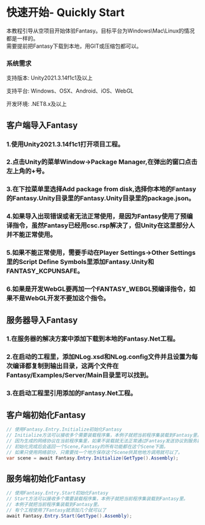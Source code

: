 # 快速开始- Quickly Start
本教程引导从空项目开始体验Fantasy。目标平台为Windows\Mac\Linux的情况都是一样的。
</br>需要提前把Fantasy下载到本地，用GIT或压缩包都可以。
### 系统需求

支持版本: Unity2021.3.14f1c1及以上

支持平台: Windows、OSX、Android、iOS、WebGL

开发环境: .NET8.x及以上
## 客户端导入Fantasy
### 1.使用Unity2021.3.14f1c1打开项目工程。
### 2.点击Unity的菜单Window->Package Manager,在弹出的窗口点击左上角的+号。
### 3.在下拉菜单里选择Add package from disk,选择你本地的Fantasy的Fantasy.Unity目录里的Fantasy.Unity目录里的package.json。
### 4.如果导入出现错误或者无法正常使用，是因为Fantasy使用了预编译指令，虽然Fantasy已经用csc.rsp解决了，但Unity在这里部分人并不能正常使用。
### 5.如果不能正常使用，需要手动在Player Settings->Other Settings里的Script Define Symbols里添加Fantasy.Unity和FANTASY_KCPUNSAFE。
### 6.如果是开发WebGL要再加一个FANTASY_WEBGL预编译指令，如果不是WebGL开发不要加这个指令。
## 服务器导入Fantasy
### 1.在服务器的解决方案中添加下载到本地的Fantasy.Net工程。
### 2.在启动的工程里，添加NLog.xsd和NLog.config文件并且设置为每次编译都复制到输出目录，这两个文件在Fantasy/Examples/Server/Main目录里可以找到。
### 3.在启动工程里引用添加的Fantasy.Net工程。
## 客户端初始化Fantasy
``` csharp
// 使用Fantasy.Entry.Initialize初始化Fantasy
// Initialize方法可以接收多个需要装载程序集，本例子就把当前程序集装载到Fantasy里。
// 因为生成的网络协议在当前程序集里，如果不装载就无法正常通过Fantasy发送协议到服务器中。
// 初始化完成后会返回一个Scene,Fantasy的所有功能都在这个Scene下面。
// 如果只使用网络部分、只需要找一个地方保存这个Scene供其他地方调用就可以了。
var scene = await Fantasy.Entry.Initialize(GetType().Assembly);
```
## 服务端初始化Fantasy
``` csharp
// 使用Fantasy.Entry.Start初始化Fantasy
// Start方法可以接收多个需要装载程序集，本例子就把当前程序集装载到Fantasy里。
// 本例子就把当前程序集装载到Fantasy里。
// 有个工程使用了Fantasy就添加几个就可以了
await Fantasy.Entry.Start(GetType().Assembly);
```


